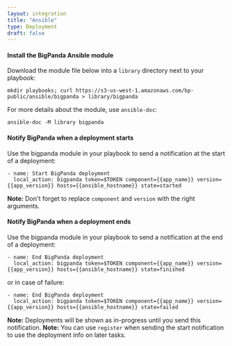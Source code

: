 ```yaml
---
layout: integration 
title: "Ansible"
type: Deployment
draft: false
---
```


#### Install the BigPanda Ansible module
Download the module file below into a `library` directory next to your playbook:

    mkdir playbooks; curl https://s3-us-west-1.amazonaws.com/bp-public/ansible/bigpanda > library/bigpanda

For more details about the module, use `ansible-doc`:

    ansible-doc -M library bigpanda

<!-- section-separator -->

#### Notify BigPanda when a deployment starts
Use the bigpanda module in your playbook to send a notification at the start of a deployment:

    - name: Start BigPanda deployment
      local_action: bigpanda token=$TOKEN component={{app_name}} version={{app_version}} hosts={{ansible_hostname}} state=started

**Note:** Don't forget to replace `component` and `version` with the right arguments.

<!-- section-separator -->

#### Notify BigPanda when a deployment ends
Use the bigpanda module in your playbook to send a notification at the end of a deployment:

    - name: End BigPanda deployment
      local_action: bigpanda token=$TOKEN component={{app_name}} version={{app_version}} hosts={{ansible_hostname}} state=finished

or in case of failure:

    - name: End BigPanda deployment
      local_action: bigpanda token=$TOKEN component={{app_name}} version={{app_version}} hosts={{ansible_hostname}} state=failed

**Note:** Deployments will be shown as in-progress until you send this notification.
**Note:** You can use `register` when sending the start notification to use the deployment info on later tasks.
